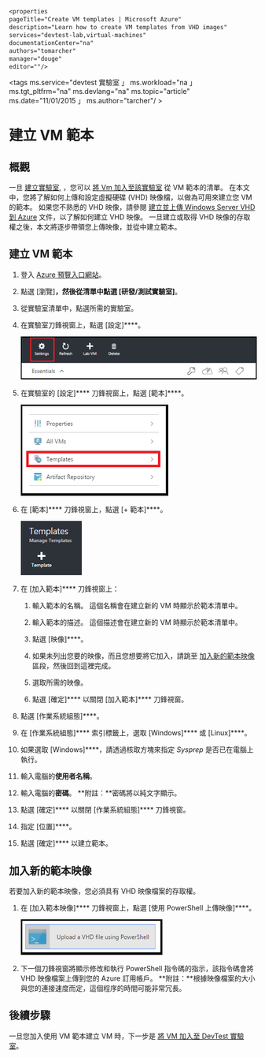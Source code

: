     <properties
    pageTitle="Create VM templates | Microsoft Azure"
    description="Learn how to create VM templates from VHD images"
    services="devtest-lab,virtual-machines"
    documentationCenter="na"
    authors="tomarcher"
    manager="douge"
    editor=""/>

<tags
    ms.service="devtest 實驗室 」
    ms.workload="na 」
    ms.tgt_pltfrm="na"
    ms.devlang="na"
    ms.topic="article"
    ms.date="11/01/2015 」
    ms.author="tarcher"/ >

# 建立 VM 範本

## 概觀

一旦 [建立實驗室](devtest-lab-create-lab.md), ，您可以 [將 Vm 加入至該實驗室](devtest-lab-add-vm-with-artifacts.md) 從 VM 範本的清單。 在本文中，您將了解如何上傳和設定虛擬硬碟 (VHD) 映像檔，以做為可用來建立您 VM 的範本。 如果您不熟悉的 VHD 映像，請參閱 [建立並上傳 Windows Server VHD 到 Azure](../virtual-machines-create-upload-vhd-windows-server.md) 文件，以了解如何建立 VHD 映像。 一旦建立或取得 VHD 映像的存取權之後，本文將逐步帶領您上傳映像，並從中建立範本。

## 建立 VM 範本

1. 登入 [Azure 預覽入口網站](http://portal.azure.com)。

1. 點選 [瀏覽]****，然後從清單中點選 [研發/測試實驗室]****。

1. 從實驗室清單中，點選所需的實驗室。

1. 在實驗室刀鋒視窗上，點選 [設定]****。

    ![實驗室設定](./media/devtest-lab-create-template/lab-blade-settings.png)

1. 在實驗室的 [設定]**** 刀鋒視窗上，點選 [範本]****。

    ![範本選項](./media/devtest-lab-create-template/lab-blade-settings-templates.png)

1. 在 [範本]**** 刀鋒視窗上，點選 [+ 範本]****。

    ![加入範本](./media/devtest-lab-create-template/add-template.png)

1. 在 [加入範本]**** 刀鋒視窗上：

    1. 輸入範本的名稱。 這個名稱會在建立新的 VM 時顯示於範本清單中。

    1. 輸入範本的描述。 這個描述會在建立新的 VM 時顯示於範本清單中。

    1. 點選 [映像]****。

    1. 如果未列出您要的映像，而且您想要將它加入，請跳至 [加入新的範本映像](#add-a-new-template-image) 區段，然後回到這裡完成。

    1. 選取所需的映像。

    1. 點選 [確定]**** 以關閉 [加入範本]**** 刀鋒視窗。

1. 點選 [作業系統組態]****。

1. 在 [作業系統組態]**** 索引標籤上，選取 [Windows]**** 或 [Linux]****。

1. 如果選取 [Windows]****，請透過核取方塊來指定 *Sysprep* 是否已在電腦上執行。

1. 輸入電腦的**使用者名稱**。

1. 輸入電腦的**密碼**。 **附註：**密碼將以純文字顯示。

1. 點選 [確定]**** 以關閉 [作業系統組態]**** 刀鋒視窗。

1. 指定 [位置]****。

1. 點選 [確定]**** 以建立範本。

## 加入新的範本映像

若要加入新的範本映像，您必須具有 VHD 映像檔案的存取權。

1. 在 [加入範本映像]**** 刀鋒視窗上，點選 [使用 PowerShell 上傳映像]****。

    ![上傳映像](./media/devtest-lab-create-template/upload-image-using-psh.png)

1. 下一個刀鋒視窗將顯示修改和執行 PowerShell 指令碼的指示，該指令碼會將 VHD 映像檔案上傳到您的 Azure 訂用帳戶。 **附註：**根據映像檔案的大小與您的連接速度而定，這個程序的時間可能非常冗長。

## 後續步驟

一旦您加入使用 VM 範本建立 VM 時，下一步是 [將 VM 加入至 DevTest 實驗室](devtest-lab-add-vm-with-artifacts)。





